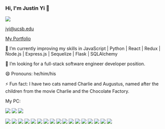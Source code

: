 ### Hi, I'm Justin Yi 👋

<a href="https://www.linkedin.com/in/justin-yi-dev/"><img src="https://img.shields.io/badge/LinkedIn-0077B5?style=for-the-badge&logo=linkedin&logoColor=white" /></a>

jyi@ucsb.edu

<a href="https://jyi97.github.io/">My Portfolio</a>

🔭 I’m currently improving my skills in JavaScript | Python | React | Redux | Node.js | Express.js | Sequelize | Flask | SQLAlchemy

🤔 I’m looking for a full-stack software engineer developer position.

😄 Pronouns: he/him/his

⚡ Fun fact: I have two cats named Charlie and Augustus, named after the children from the movie Charlie and the Chocolate Factory.



My PC: 

<img src="https://img.shields.io/badge/AMD-Ryzen_7_5800X-ED1C24?style=for-the-badge&logo=amd&logoColor=white"/>

<img src="https://img.shields.io/badge/NVIDIA-RTX3070-76B900?style=for-the-badge&logo=nvidia&logoColor=white" />


<img src="https://github-readme-stats.vercel.app/api?username=JYi97&theme=blue-green"/>

<img src="https://img.shields.io/badge/React-20232A?style=for-the-badge&logo=react&logoColor=61DAFB" /> <img src="https://img.shields.io/badge/Redux-593D88?style=for-the-badge&logo=redux&logoColor=white" /> <img src="https://img.shields.io/badge/JavaScript-F7DF1E?style=for-the-badge&logo=javascript&logoColor=black" /> <img src="https://img.shields.io/badge/Python-3776AB?style=for-the-badge&logo=python&logoColor=white" /> <img src="https://img.shields.io/badge/Node.js-43853D?style=for-the-badge&logo=node.js&logoColor=white" /> <img src="https://img.shields.io/badge/Express.js-404D59?style=for-the-badge" /> <img src="https://img.shields.io/badge/Flask-000000?style=for-the-badge&logo=flask&logoColor=white" /> <img src="https://img.shields.io/badge/PostgreSQL-316192?style=for-the-badge&logo=postgresql&logoColor=white" /> <img src="https://img.shields.io/badge/Sequelize-52B0E7?style=for-the-badge&logo=Sequelize&logoColor=white" /> <img src="https://img.shields.io/badge/HTML5-E34F26?style=for-the-badge&logo=html5&logoColor=white" /> <img src="https://img.shields.io/badge/CSS3-1572B6?style=for-the-badge&logo=css3&logoColor=white" /> <img src="https://img.shields.io/badge/GIT-E44C30?style=for-the-badge&logo=git&logoColor=white" /> <img src="https://img.shields.io/badge/Heroku-430098?style=for-the-badge&logo=heroku&logoColor=white" /> <img src="https://img.shields.io/badge/docker-%230db7ed.svg?style=for-the-badge&logo=docker&logoColor=white" /> <img src="https://img.shields.io/badge/GitHub-100000?style=for-the-badge&logo=github&logoColor=white" /> <img src="https://img.shields.io/badge/Ubuntu-E95420?style=for-the-badge&logo=ubuntu&logoColor=white" /> <img src="https://img.shields.io/badge/AWS-%23FF9900.svg?style=for-the-badge&logo=amazon-aws&logoColor=white" />
